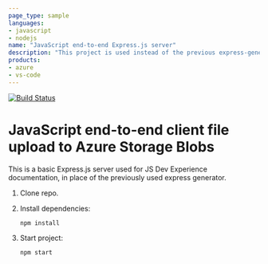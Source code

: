 ```yaml
---
page_type: sample
languages:
- javascript
- nodejs
name: "JavaScript end-to-end Express.js server"
description: "This project is used instead of the previous express-generator."
products:
- azure
- vs-code
---
```

[![Build Status](https://maximhealthcare.visualstudio.com/Maxim/_apis/build/status%2Fiawoods-maximstaffing.js-e2e-express-server?branchName=main)](https://maximhealthcare.visualstudio.com/Maxim/_build/latest?definitionId=105&branchName=main)

# JavaScript end-to-end client file upload to Azure Storage Blobs

This is a basic Express.js server used for JS Dev Experience documentation, in place of the previously used express generator. 

1. Clone repo.

1. Install dependencies: 

    ```bash
    npm install
    ```

1. Start project: 

    ```bash
    npm start
    ```
